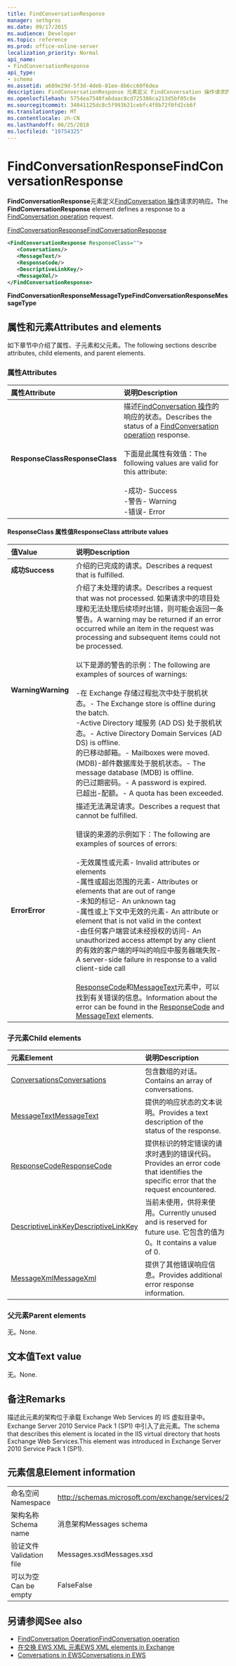```yaml
---
title: FindConversationResponse
manager: sethgros
ms.date: 09/17/2015
ms.audience: Developer
ms.topic: reference
ms.prod: office-online-server
localization_priority: Normal
api_name:
- FindConversationResponse
api_type:
- schema
ms.assetid: a689e29d-5f3d-4deb-81ee-8b6cc60f6dea
description: FindConversationResponse 元素定义 FindConversation 操作请求的响应。
ms.openlocfilehash: 5754ea7540fa6daac8cd725386ca213d5bf05c8e
ms.sourcegitcommit: 34041125dc8c5f993b21cebfc4f8b72f0fd2cb6f
ms.translationtype: MT
ms.contentlocale: zh-CN
ms.lasthandoff: 06/25/2018
ms.locfileid: "19754325"
---
```

# <a name="findconversationresponse"></a><span data-ttu-id="f8f1d-103">FindConversationResponse</span><span class="sxs-lookup"><span data-stu-id="f8f1d-103">FindConversationResponse</span></span>

<span data-ttu-id="f8f1d-104">**FindConversationResponse**元素定义[FindConversation 操作](findconversation-operation.md)请求的响应。</span><span class="sxs-lookup"><span data-stu-id="f8f1d-104">The **FindConversationResponse** element defines a response to a [FindConversation operation](findconversation-operation.md) request.</span></span> 
  
[<span data-ttu-id="f8f1d-105">FindConversationResponse</span><span class="sxs-lookup"><span data-stu-id="f8f1d-105">FindConversationResponse</span></span>](findconversationresponse.md)
  
```XML
<FindConversationResponse ResponseClass="">
   <Conversations/>
   <MessageText/>
   <ResponseCode/>
   <DescriptiveLinkKey/>
   <MessageXml/>
</FindConversationResponse>

```

 <span data-ttu-id="f8f1d-106">**FindConversationResponseMessageType**</span><span class="sxs-lookup"><span data-stu-id="f8f1d-106">**FindConversationResponseMessageType**</span></span>
## <a name="attributes-and-elements"></a><span data-ttu-id="f8f1d-107">属性和元素</span><span class="sxs-lookup"><span data-stu-id="f8f1d-107">Attributes and elements</span></span>

<span data-ttu-id="f8f1d-108">如下章节中介绍了属性、子元素和父元素。</span><span class="sxs-lookup"><span data-stu-id="f8f1d-108">The following sections describe attributes, child elements, and parent elements.</span></span>
  
### <a name="attributes"></a><span data-ttu-id="f8f1d-109">属性</span><span class="sxs-lookup"><span data-stu-id="f8f1d-109">Attributes</span></span>

|<span data-ttu-id="f8f1d-110">**属性**</span><span class="sxs-lookup"><span data-stu-id="f8f1d-110">**Attribute**</span></span>|<span data-ttu-id="f8f1d-111">**说明**</span><span class="sxs-lookup"><span data-stu-id="f8f1d-111">**Description**</span></span>|
|:-----|:-----|
|<span data-ttu-id="f8f1d-112">**ResponseClass**</span><span class="sxs-lookup"><span data-stu-id="f8f1d-112">**ResponseClass**</span></span> <br/> | <span data-ttu-id="f8f1d-113">描述[FindConversation 操作](findconversation-operation.md)的响应的状态。</span><span class="sxs-lookup"><span data-stu-id="f8f1d-113">Describes the status of a [FindConversation operation](findconversation-operation.md) response.</span></span> <br/><br/><span data-ttu-id="f8f1d-114">下面是此属性有效值：</span><span class="sxs-lookup"><span data-stu-id="f8f1d-114">The following values are valid for this attribute:</span></span><br/>  <br/><span data-ttu-id="f8f1d-115">-成功</span><span class="sxs-lookup"><span data-stu-id="f8f1d-115">-  Success</span></span>  <br/><span data-ttu-id="f8f1d-116">-警告</span><span class="sxs-lookup"><span data-stu-id="f8f1d-116">-  Warning</span></span>  <br/><span data-ttu-id="f8f1d-117">-错误</span><span class="sxs-lookup"><span data-stu-id="f8f1d-117">-  Error</span></span>  <br/> |
   
#### <a name="responseclass-attribute-values"></a><span data-ttu-id="f8f1d-118">ResponseClass 属性值</span><span class="sxs-lookup"><span data-stu-id="f8f1d-118">ResponseClass attribute values</span></span>

|<span data-ttu-id="f8f1d-119">**值**</span><span class="sxs-lookup"><span data-stu-id="f8f1d-119">**Value**</span></span>|<span data-ttu-id="f8f1d-120">**说明**</span><span class="sxs-lookup"><span data-stu-id="f8f1d-120">**Description**</span></span>|
|:-----|:-----|
|<span data-ttu-id="f8f1d-121">**成功**</span><span class="sxs-lookup"><span data-stu-id="f8f1d-121">**Success**</span></span> <br/> |<span data-ttu-id="f8f1d-122">介绍的已完成的请求。</span><span class="sxs-lookup"><span data-stu-id="f8f1d-122">Describes a request that is fulfilled.</span></span>  <br/> |
|<span data-ttu-id="f8f1d-123">**Warning**</span><span class="sxs-lookup"><span data-stu-id="f8f1d-123">**Warning**</span></span> <br/> | <span data-ttu-id="f8f1d-124">介绍了未处理的请求。</span><span class="sxs-lookup"><span data-stu-id="f8f1d-124">Describes a request that was not processed.</span></span> <span data-ttu-id="f8f1d-125">如果请求中的项目处理和无法处理后续项时出错，则可能会返回一条警告。</span><span class="sxs-lookup"><span data-stu-id="f8f1d-125">A warning may be returned if an error occurred while an item in the request was processing and subsequent items could not be processed.</span></span><br/><br/> <span data-ttu-id="f8f1d-126">以下是源的警告的示例：</span><span class="sxs-lookup"><span data-stu-id="f8f1d-126">The following are examples of sources of warnings:</span></span>  <br/><br/><span data-ttu-id="f8f1d-127">-在 Exchange 存储过程批次中处于脱机状态。</span><span class="sxs-lookup"><span data-stu-id="f8f1d-127">-  The Exchange store is offline during the batch.</span></span>  <br/><span data-ttu-id="f8f1d-128">-Active Directory 域服务 (AD DS) 处于脱机状态。</span><span class="sxs-lookup"><span data-stu-id="f8f1d-128">-  Active Directory Domain Services (AD DS) is offline.</span></span>  <br/><span data-ttu-id="f8f1d-129">的已移动邮箱。</span><span class="sxs-lookup"><span data-stu-id="f8f1d-129">-  Mailboxes were moved.</span></span>  <br/><span data-ttu-id="f8f1d-130">(MDB)-邮件数据库处于脱机状态。</span><span class="sxs-lookup"><span data-stu-id="f8f1d-130">-  The message database (MDB) is offline.</span></span>  <br/><span data-ttu-id="f8f1d-131">的已过期密码。</span><span class="sxs-lookup"><span data-stu-id="f8f1d-131">-  A password is expired.</span></span>  <br/><span data-ttu-id="f8f1d-132">已超出-配额。</span><span class="sxs-lookup"><span data-stu-id="f8f1d-132">-  A quota has been exceeded.</span></span>  <br/> |
|<span data-ttu-id="f8f1d-133">**Error**</span><span class="sxs-lookup"><span data-stu-id="f8f1d-133">**Error**</span></span> <br/> | <span data-ttu-id="f8f1d-134">描述无法满足请求。</span><span class="sxs-lookup"><span data-stu-id="f8f1d-134">Describes a request that cannot be fulfilled.</span></span> <br/><br/><span data-ttu-id="f8f1d-135">错误的来源的示例如下：</span><span class="sxs-lookup"><span data-stu-id="f8f1d-135">The following are examples of sources of errors:</span></span>  <br/><br/><span data-ttu-id="f8f1d-136">-无效属性或元素</span><span class="sxs-lookup"><span data-stu-id="f8f1d-136">-  Invalid attributes or elements</span></span>  <br/><span data-ttu-id="f8f1d-137">-属性或超出范围的元素</span><span class="sxs-lookup"><span data-stu-id="f8f1d-137">-  Attributes or elements that are out of range</span></span>  <br/><span data-ttu-id="f8f1d-138">-未知的标记</span><span class="sxs-lookup"><span data-stu-id="f8f1d-138">-  An unknown tag</span></span>  <br/><span data-ttu-id="f8f1d-139">-属性或上下文中无效的元素</span><span class="sxs-lookup"><span data-stu-id="f8f1d-139">-  An attribute or element that is not valid in the context</span></span>  <br/><span data-ttu-id="f8f1d-140">-由任何客户端尝试未经授权的访问</span><span class="sxs-lookup"><span data-stu-id="f8f1d-140">-  An unauthorized access attempt by any client</span></span>  <br/><span data-ttu-id="f8f1d-141">的有效的客户端的呼叫的响应中服务器端失败</span><span class="sxs-lookup"><span data-stu-id="f8f1d-141">-  A server-side failure in response to a valid client-side call</span></span>  <br/><br/>  <span data-ttu-id="f8f1d-142">[ResponseCode](responsecode.md)和[MessageText](messagetext.md)元素中，可以找到有关错误的信息。</span><span class="sxs-lookup"><span data-stu-id="f8f1d-142">Information about the error can be found in the [ResponseCode](responsecode.md) and [MessageText](messagetext.md) elements.</span></span>  <br/> |
   
### <a name="child-elements"></a><span data-ttu-id="f8f1d-143">子元素</span><span class="sxs-lookup"><span data-stu-id="f8f1d-143">Child elements</span></span>

|<span data-ttu-id="f8f1d-144">**元素**</span><span class="sxs-lookup"><span data-stu-id="f8f1d-144">**Element**</span></span>|<span data-ttu-id="f8f1d-145">**说明**</span><span class="sxs-lookup"><span data-stu-id="f8f1d-145">**Description**</span></span>|
|:-----|:-----|
|[<span data-ttu-id="f8f1d-146">Conversations</span><span class="sxs-lookup"><span data-stu-id="f8f1d-146">Conversations</span></span>](conversations-ex15websvcsotherref.md) <br/> |<span data-ttu-id="f8f1d-147">包含数组的对话。</span><span class="sxs-lookup"><span data-stu-id="f8f1d-147">Contains an array of conversations.</span></span>  <br/> |
|[<span data-ttu-id="f8f1d-148">MessageText</span><span class="sxs-lookup"><span data-stu-id="f8f1d-148">MessageText</span></span>](messagetext.md) <br/> |<span data-ttu-id="f8f1d-149">提供的响应状态的文本说明。</span><span class="sxs-lookup"><span data-stu-id="f8f1d-149">Provides a text description of the status of the response.</span></span>  <br/> |
|[<span data-ttu-id="f8f1d-150">ResponseCode</span><span class="sxs-lookup"><span data-stu-id="f8f1d-150">ResponseCode</span></span>](responsecode.md) <br/> |<span data-ttu-id="f8f1d-151">提供标识的特定错误的请求时遇到的错误代码。</span><span class="sxs-lookup"><span data-stu-id="f8f1d-151">Provides an error code that identifies the specific error that the request encountered.</span></span>  <br/> |
|[<span data-ttu-id="f8f1d-152">DescriptiveLinkKey</span><span class="sxs-lookup"><span data-stu-id="f8f1d-152">DescriptiveLinkKey</span></span>](descriptivelinkkey.md) <br/> |<span data-ttu-id="f8f1d-153">当前未使用，供将来使用。</span><span class="sxs-lookup"><span data-stu-id="f8f1d-153">Currently unused and is reserved for future use.</span></span> <span data-ttu-id="f8f1d-154">它包含的值为 0。</span><span class="sxs-lookup"><span data-stu-id="f8f1d-154">It contains a value of 0.</span></span>  <br/> |
|[<span data-ttu-id="f8f1d-155">MessageXml</span><span class="sxs-lookup"><span data-stu-id="f8f1d-155">MessageXml</span></span>](messagexml.md) <br/> |<span data-ttu-id="f8f1d-156">提供了其他错误响应信息。</span><span class="sxs-lookup"><span data-stu-id="f8f1d-156">Provides additional error response information.</span></span>  <br/> |
   
### <a name="parent-elements"></a><span data-ttu-id="f8f1d-157">父元素</span><span class="sxs-lookup"><span data-stu-id="f8f1d-157">Parent elements</span></span>

<span data-ttu-id="f8f1d-158">无。</span><span class="sxs-lookup"><span data-stu-id="f8f1d-158">None.</span></span>
  
## <a name="text-value"></a><span data-ttu-id="f8f1d-159">文本值</span><span class="sxs-lookup"><span data-stu-id="f8f1d-159">Text value</span></span>

<span data-ttu-id="f8f1d-160">无。</span><span class="sxs-lookup"><span data-stu-id="f8f1d-160">None.</span></span>
  
## <a name="remarks"></a><span data-ttu-id="f8f1d-161">备注</span><span class="sxs-lookup"><span data-stu-id="f8f1d-161">Remarks</span></span>

<span data-ttu-id="f8f1d-162">描述此元素的架构位于承载 Exchange Web Services 的 IIS 虚拟目录中。Exchange Server 2010 Service Pack 1 (SP1) 中引入了此元素。</span><span class="sxs-lookup"><span data-stu-id="f8f1d-162">The schema that describes this element is located in the IIS virtual directory that hosts Exchange Web Services.This element was introduced in Exchange Server 2010 Service Pack 1 (SP1).</span></span>
  
## <a name="element-information"></a><span data-ttu-id="f8f1d-163">元素信息</span><span class="sxs-lookup"><span data-stu-id="f8f1d-163">Element information</span></span>

|||
|:-----|:-----|
|<span data-ttu-id="f8f1d-164">命名空间</span><span class="sxs-lookup"><span data-stu-id="f8f1d-164">Namespace</span></span>  <br/> |http://schemas.microsoft.com/exchange/services/2006/messages  <br/> |
|<span data-ttu-id="f8f1d-165">架构名称</span><span class="sxs-lookup"><span data-stu-id="f8f1d-165">Schema name</span></span>  <br/> |<span data-ttu-id="f8f1d-166">消息架构</span><span class="sxs-lookup"><span data-stu-id="f8f1d-166">Messages schema</span></span>  <br/> |
|<span data-ttu-id="f8f1d-167">验证文件</span><span class="sxs-lookup"><span data-stu-id="f8f1d-167">Validation file</span></span>  <br/> |<span data-ttu-id="f8f1d-168">Messages.xsd</span><span class="sxs-lookup"><span data-stu-id="f8f1d-168">Messages.xsd</span></span>  <br/> |
|<span data-ttu-id="f8f1d-169">可以为空</span><span class="sxs-lookup"><span data-stu-id="f8f1d-169">Can be empty</span></span>  <br/> |<span data-ttu-id="f8f1d-170">False</span><span class="sxs-lookup"><span data-stu-id="f8f1d-170">False</span></span>  <br/> |
   
## <a name="see-also"></a><span data-ttu-id="f8f1d-171">另请参阅</span><span class="sxs-lookup"><span data-stu-id="f8f1d-171">See also</span></span>

- [<span data-ttu-id="f8f1d-172">FindConversation Operation</span><span class="sxs-lookup"><span data-stu-id="f8f1d-172">FindConversation operation</span></span>](findconversation-operation.md)
- [<span data-ttu-id="f8f1d-173">在交换 EWS XML 元素</span><span class="sxs-lookup"><span data-stu-id="f8f1d-173">EWS XML elements in Exchange</span></span>](ews-xml-elements-in-exchange.md)
- [<span data-ttu-id="f8f1d-174">Conversations in EWS</span><span class="sxs-lookup"><span data-stu-id="f8f1d-174">Conversations in EWS</span></span>](http://msdn.microsoft.com/library/91e64629-db6c-4c94-9dcb-d386232e8467%28Office.15%29.aspx)

